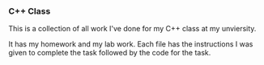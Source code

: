 ### C++ Class

This is a collection of all work I've done for my C++ class at my unviersity. 

It has my homework and my lab work. Each file has the instructions I was given to complete the task followed by the code for the task.
 

